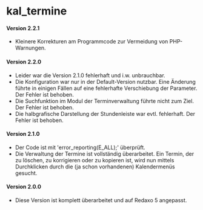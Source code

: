 # kal_termine
<h4>Version 2.2.1</h4>
<ul>
    <li>Kleinere Korrekturen am Programmcode zur Vermeidung von PHP-Warnungen.</li>
</ul>
<h4>Version 2.2.0</h4>
<ul>
    <li>Leider war die Version 2.1.0 fehlerhaft und i.w. unbrauchbar.</li>
	 <li>Die Konfiguration war nur in der Default-Version nutzbar. Eine Änderung
        führte in einigen Fällen auf eine fehlerhafte Verschiebung der Parameter.
        Der Fehler ist behoben.</li>
	 <li>Die Suchfunktion im Modul der Terminverwaltung führte nicht zum Ziel.
        Der Fehler ist behoben.</li>
    <li>Die halbgrafische Darstellung der Stundenleiste war evtl. fehlerhaft.
        Der Fehler ist behoben.</li>
</ul>
<h4>Version 2.1.0</h4>
<ul>
    <li>Der Code ist mit 'error_reporting(E_ALL);' überprüft.</li>
	 <li>Die Verwaltung der Termine ist vollständig überarbeitet. Ein Termin,
        der zu löschen, zu korrigieren oder zu kopieren ist, wird nun mittels
        Durchklicken durch die (ja schon vorhandenen) Kalendermenüs gesucht.</li>
</ul>
<h4>Version 2.0.0</h4>
<ul>
    <li>Diese Version ist komplett überarbeitet und auf Redaxo 5 angepasst.</li>
</ul>